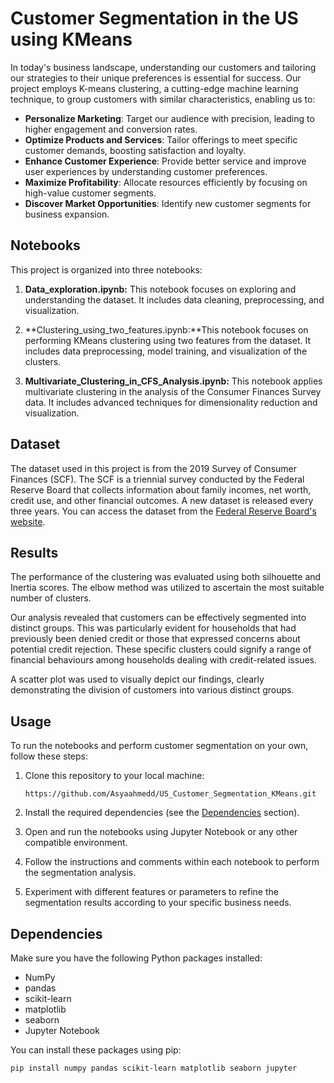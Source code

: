 # Customer Segmentation in the US using KMeans

In today's business landscape, understanding our customers and tailoring our strategies to their unique preferences is essential for success.
Our project employs K-means clustering, a cutting-edge machine learning technique, to group customers with similar characteristics, enabling us to:

- **Personalize Marketing**: Target our audience with precision, leading to higher engagement and conversion rates.
- **Optimize Products and Services**: Tailor offerings to meet specific customer demands, boosting satisfaction and loyalty.
- **Enhance Customer Experience**: Provide better service and improve user experiences by understanding customer preferences.
- **Maximize Profitability**: Allocate resources efficiently by focusing on high-value customer segments.
- **Discover Market Opportunities**: Identify new customer segments for business expansion.

## Notebooks

This project is organized into three notebooks:
1. **Data_exploration.ipynb:** This notebook focuses on exploring and understanding the dataset. It includes data cleaning, preprocessing, and visualization.

2. **Clustering_using_two_features.ipynb:**This notebook focuses on performing KMeans clustering using two features from the dataset. It includes data preprocessing, model training, and visualization of the clusters.

3. **Multivariate_Clustering_in_CFS_Analysis.ipynb:** This notebook applies multivariate clustering in the analysis of the Consumer Finances Survey data. It includes advanced techniques for dimensionality reduction and visualization.

## Dataset

The dataset used in this project is from the 2019 Survey of Consumer Finances (SCF). The SCF is a triennial survey conducted by the Federal Reserve Board that collects information about family incomes, net worth, credit use, and other financial outcomes. A new dataset is released every three years. You can access the dataset from the 
[Federal Reserve Board's website](https://www.federalreserve.gov/econres/scfindex.htm).

## Results

The performance of the clustering was evaluated using both silhouette and Inertia scores. The elbow method was utilized to ascertain the most suitable number of clusters.

Our analysis revealed that customers can be effectively segmented into distinct groups. This was particularly evident for households that had previously been denied credit or those that expressed concerns about potential credit rejection. These specific clusters could signify a range of financial behaviours among households dealing with credit-related issues.

A scatter plot was used to visually depict our findings, clearly demonstrating the division of customers into various distinct groups.
## Usage

To run the notebooks and perform customer segmentation on your own, follow these steps:

1. Clone this repository to your local machine:

   `https://github.com/Asyaahmedd/US_Customer_Segmentation_KMeans.git`


2. Install the required dependencies (see the [Dependencies](#dependencies) section).

3. Open and run the notebooks using Jupyter Notebook or any other compatible environment.

4. Follow the instructions and comments within each notebook to perform the segmentation analysis.

5. Experiment with different features or parameters to refine the segmentation results according to your specific business needs.

## Dependencies

Make sure you have the following Python packages installed:

- NumPy
- pandas
- scikit-learn
- matplotlib
- seaborn
- Jupyter Notebook

You can install these packages using pip:

```bash
pip install numpy pandas scikit-learn matplotlib seaborn jupyter


